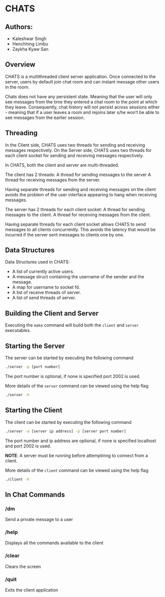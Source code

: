 # CHATS

## Authors:
+ Kaleshwar Singh
+ Henchhing Limbu
+ Zaykha Kyaw San

## Overview
CHATS is a multithreaded client server application. Once connected to the server, users by default join chat room and can instant message other users in the room.

Chats does not have any persistent state. Meaning that the user will only see messages from the time they entered a chat room to the point at which they leave. Consequently, chat history will not persist across sessions either - meaning that if a user leaves a room and rejoins later s/he won’t be able to see messages from the earlier session.

## Threading
In the Client side, CHATS uses two threads for sending and receiving messages respectively. On the Server side, CHATS uses two threads for each client socket for sending and receiving messages respectively. 

In CHATS, both the client and server are multi-threaded. 

The client has 2 threads:
A thread for sending messages to the server
A thread for receiving messages from the server.

Having separate threads for sending and receiving messages on the client avoids the problem of the user interface appearing to hang when receiving messages.

The server has 2 threads for each client socket:
A thread for sending messages to the client.
A thread for receiving messages from the client.

Having separate threads for each client socket allows CHATS to send messages to all clients concurrently. This avoids the latency that would be incurred if the server sent messages to clients one by one.

## Data Structures
Data Structures used in CHATS:
* A list of currently active users.
* A message struct containing the username of the sender and the message.
* A map for username to socket fd.
* A list of receive threads of server.
* A list of send threads of server.

## Building the Client and Server ##
Executing the `make` command will build both the `client` and `server` executables.

## Starting the Server ##
The server can be started by executing the following command
```bash
./server -p [port number]
```
The port number is optional, if none is specified port 2002 is used.

More details of the `server` command can be viewed using the help flag
```bash
./server -h
```
## Starting the Client ##
The client can be started by executing the following command
```bash
./server -a [server ip address] -p [server port number]
```
The port number and ip address are optional, if none is specified localhost and port 2002 is used.

__NOTE__: A server must be running before attemptinng to connect from a client.

More details of the `client` command can be viewed using the help flag
```bash
./client -h
```

## In Chat Commands
### /dm <username> <message>        
Send a private message to a user
### /help
Displays all the commands available to the client
### /clear
Clears the screen
### /quit
Exits the client application
